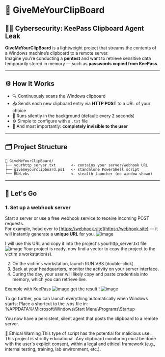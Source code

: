 # 🧪 GiveMeYourClipBoard

## 🕵️‍♂️ Cybersecurity: KeePass Clipboard Agent Leak

**GiveMeYourClipBoard** is a lightweight project that streams the contents of a Windows machine’s clipboard to a remote server.  
Imagine you're conducting a **pentest** and want to retrieve sensitive data temporarily stored in memory — such as **passwords copied from KeePass**.

---

## ⚙️ How It Works

- 🔍 Continuously scans the Windows clipboard
- 📤 Sends each new clipboard entry via **HTTP POST** to a URL of your choice
- 🔄 Runs silently in the background (default: every 2 seconds)
- ⚙️ Simple to configure with a `.txt` file
- 🫥 And most importantly: **completely invisible to the user**

---

## 🗂️ Project Structure

```
📁 GiveMeYourClipBoard/
├── yourhttp_server.txt       <- contains your server/webhook URL
├── givemeyourclipboard.ps1   <- standalone PowerShell script
└── RUN.vbs                   <- stealth launcher (no window shown)
```

---

## 🚀 Let's Go

### 1. Set up a webhook server

Start a server or use a free webhook service to receive incoming POST requests.  
For example, head over to [https://webhook.site](https://webhook.site) — it will instantly generate a **unique URL** for you.
![image](https://github.com/user-attachments/assets/dc40c327-0ec0-4f1a-85df-3ebb7f31e0f0)

I will use this URL and copy it into the project's yourhttp_server.txt file
![image](https://github.com/user-attachments/assets/5a4aac05-c3da-4e6a-b32e-0d4c4b8458bc)
Your project is ready, now find a vector to copy the project to the victim's workstation(s).

2. On the victim's workstation, launch RUN.VBS (double-click).
3. Back at your headquarters, monitor the activity on your server interface.
4. During the day, your user will likely copy and paste credentials into memory, which you can retrieve live.

Example with KeePass
![image](https://github.com/user-attachments/assets/0653659d-7952-4948-aadd-07adc0c67ab9)
get the result !
![image](https://github.com/user-attachments/assets/5e47b1d2-1d49-44d1-8913-68ce8964fe8c)


To go further, you can launch everything automatically when Windows starts:
Place a shortcut to the .vbs file in:
%APPDATA%\Microsoft\Windows\Start Menu\Programs\Startup

You now have a persistent, silent agent that posts the clipboard to a remote server.

🔐 Ethical Warning
This type of script has the potential for malicious use. This project is strictly educational.
Any clipboard monitoring must be done with the user's explicit consent, within a legal and ethical framework (e.g., internal testing, training, lab environment, etc.).
